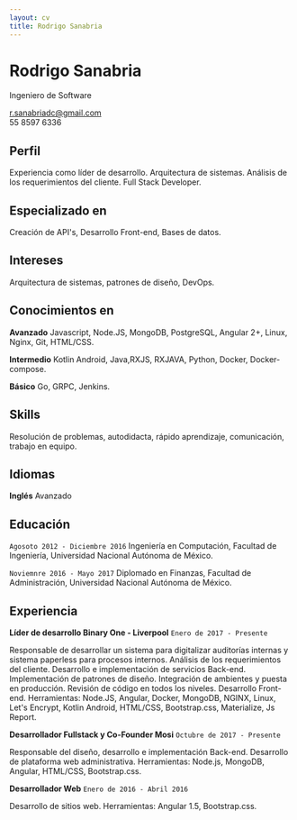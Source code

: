 ```yaml
---
layout: cv
title: Rodrigo Sanabria
---
```

# Rodrigo Sanabria
Ingeniero de Software

<div id="webaddress">
<a href="r.sanabriadc@gmail.com">r.sanabriadc@gmail.com</a>
</div>
55 8597 6336


## Perfil

Experiencia como líder de desarrollo. Arquitectura de sistemas. Análisis de los requerimientos del cliente. Full Stack Developer.


## Especializado en

Creación de API's, Desarrollo Front-end, Bases de datos.

## Intereses

Arquitectura de sistemas, patrones de diseño, DevOps.

## Conocimientos en

  __Avanzado__  Javascript, Node.JS, MongoDB, PostgreSQL, Angular 2+, Linux, Nginx, Git, HTML/CSS.
  
  __Intermedio__  Kotlin Android, Java,RXJS, RXJAVA, Python, Docker, Docker-compose.
  
  __Básico__  Go, GRPC, Jenkins.
  

## Skills
 Resolución de problemas, autodidacta, rápido aprendizaje, comunicación, trabajo en equipo.
 
## Idiomas
__Inglés__  Avanzado
 
## Educación

`Agosoto 2012 - Diciembre 2016`
 Ingeniería en Computación, Facultad de Ingeniería, Universidad Nacional Autónoma de México.

`Noviemnre 2016 - Mayo 2017`
 Diplomado en Finanzas, Facultad de Administración, Universidad Nacional Autónoma de México.


## Experiencia

 __Líder de desarrollo  Binary One - Liverpool__ `Enero de 2017 - Presente`
 
Responsable de desarrollar un sistema para digitalizar auditorías internas y sistema paperless para procesos internos.
Análisis de los requerimientos del cliente.
Desarrollo e implementación de servicios Back-end.
Implementación de patrones de diseño.
Integración de ambientes y puesta en producción.
Revisión de código en todos los niveles.
Desarrollo Front-end.
Herramientas: Node.JS, Angular, Docker, MongoDB, NGINX, Linux, Let's Encrypt, Kotlin Android,  HTML/CSS, Bootstrap.css, Materialize, Js Report.
  
  __Desarrollador Fullstack y Co-Founder  Mosi__ `Octubre de 2017 - Presente`
 
Responsable del diseño, desarrollo e implementación Back-end.
Desarrollo de plataforma web administrativa.
Herramientas: Node.js, MongoDB, Angular, HTML/CSS, Bootstrap.css.

 __Desarrollador Web__ `Enero de 2016 - Abril 2016`
 
 Desarrollo de sitios web.
 Herramientas: Angular 1.5, Bootstrap.css.



